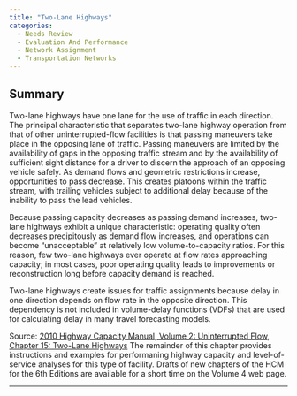 ```yaml
---
title: "Two-Lane Highways"
categories:
  - Needs Review
  - Evaluation And Performance
  - Network Assignment
  - Transportation Networks
---
```


Summary
-------

Two-lane highways have one lane for the use of traffic in each direction. The principal characteristic that separates two-lane highway operation from that of other uninterrupted-flow facilities is that passing maneuvers take place in the opposing lane of traffic. Passing maneuvers are limited by the availability of gaps in the opposing traffic stream and by the availability of sufficient sight distance for a driver to discern the approach of an opposing vehicle safely. As demand flows and geometric restrictions increase, opportunities to pass decrease. This creates platoons within the traffic stream, with trailing vehicles subject to additional delay because of the inability to pass the lead vehicles.

Because passing capacity decreases as passing demand increases, two-lane highways exhibit a unique characteristic: operating quality often decreases precipitously as demand flow increases, and operations can become “unacceptable” at relatively low volume-to-capacity ratios. For this reason, few two-lane highways ever operate at flow rates approaching capacity; in most cases, poor operating quality leads to improvements or reconstruction long before capacity demand is reached.

Two-lane highways create issues for traffic assignments because delay in one direction depends on flow rate in the opposite direction.  This dependency is not included in volume-delay functions (VDFs) that are used for calculating delay in many travel forecasting models.

Source: [2010 Highway Capacity Manual, Volume 2: Uninterrupted Flow, Chapter 15: Two-Lane Highways](http://trb.metapress.com/content/q7x63813n6230x31/?p=1981171bafd74627872984ad51802639&pi=15) The remainder of this chapter provides instructions and examples for performaning highway capacity and level-of-service analyses for this type of facility.  Drafts of new chapters of the HCM for the 6th Editions are available for a short time on the Volume 4 web page.

------------------------------------------------------------------------

